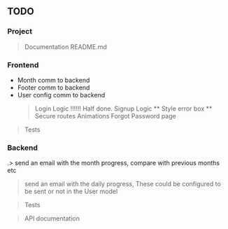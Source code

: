 ## TODO

### Project

> Documentation
> README.md

### Frontend

- Month comm to backend
- Footer comm to backend
- User config comm to backend
  > Login Logic !!!!!! Half done.
  > Signup Logic
  > ** Style error box
  > ** Secure routes
  > Animations
  > Forgot Password page

> Tests

### Backend

.> send an email with the month progress, compare with previous months etc

> send an email with the daily progress, These could be configured to be sent or not in the User model

> Tests

> API documentation
